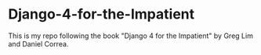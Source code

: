 # Django-4-for-the-Impatient
This is my repo following the book "Django 4 for the Impatient" by Greg Lim and Daniel Correa.
